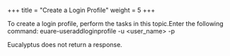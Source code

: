 +++
title = "Create a Login Profile"
weight = 5
+++

To create a login profile, perform the tasks in this topic.Enter the following command: 
    euare-useraddloginprofile -u <user_name> -p <password>

Eucalyptus does not return a response. 